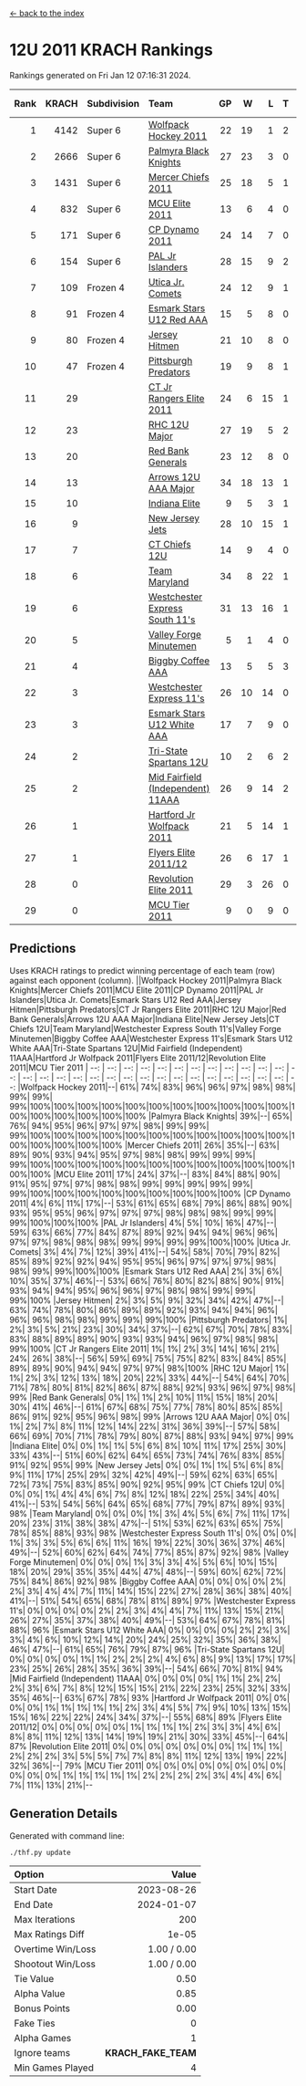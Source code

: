 [<- back to the index](readme.md)
# 12U 2011 KRACH Rankings
Rankings generated on Fri Jan 12 07:16:31 2024.

Rank|KRACH|Subdivision|Team|GP|W|L|T|OTW|OTL|SoS|Exp Wins|Win Diff
---:|---:|:---|:---|---:|---:|---:|---:|---:|---:|---:|---:|---:
1|4142|Super 6|[Wolfpack Hockey 2011](https://gamesheetstats.com/seasons/3664/teams/140937/schedule)|22|19|1|2|0|0|542|20.8|-0.0
2|2666|Super 6|[Palmyra Black Knights](https://gamesheetstats.com/seasons/3664/teams/140949/schedule)|27|23|3|0|1|0|555|24.8|-0.0
3|1431|Super 6|[Mercer Chiefs 2011](https://gamesheetstats.com/seasons/3664/teams/140936/schedule)|25|18|5|1|0|1|1027|19.3|-0.0
4|832|Super 6|[MCU Elite 2011](https://gamesheetstats.com/seasons/3664/teams/140929/schedule)|13|6|4|0|3|0|940|9.8|-0.0
5|171|Super 6|[CP Dynamo 2011](https://gamesheetstats.com/seasons/3664/teams/140944/schedule)|24|14|7|0|1|2|651|15.8|-0.0
6|154|Super 6|[PAL Jr Islanders](https://gamesheetstats.com/seasons/3664/teams/140943/schedule)|28|15|9|2|2|0|535|18.8|-0.0
7|109|Frozen 4|[Utica Jr. Comets](https://gamesheetstats.com/seasons/3664/teams/140945/schedule)|24|12|9|1|1|1|706|14.3|-0.0
8|91|Frozen 4|[Esmark Stars U12 Red AAA](https://gamesheetstats.com/seasons/3664/teams/140951/schedule)|15|5|8|0|2|0|1210|7.8|-0.0
9|80|Frozen 4|[Jersey Hitmen](https://gamesheetstats.com/seasons/3664/teams/140938/schedule)|21|10|8|0|2|1|541|12.8|-0.0
10|47|Frozen 4|[Pittsburgh Predators](https://gamesheetstats.com/seasons/3664/teams/140950/schedule)|19|9|8|1|0|1|968|10.3|-0.0
11|29||[CT Jr Rangers Elite 2011](https://gamesheetstats.com/seasons/3664/teams/140931/schedule)|24|6|15|1|1|1|924|8.3|-0.0
12|23||[RHC 12U Major](https://gamesheetstats.com/seasons/3664/teams/140941/schedule)|27|19|5|2|0|1|24|20.9|0.0
13|20||[Red Bank Generals](https://gamesheetstats.com/seasons/3664/teams/140940/schedule)|23|12|8|0|1|2|44|13.8|-0.0
14|13||[Arrows 12U AAA Major](https://gamesheetstats.com/seasons/3664/teams/140946/schedule)|34|18|13|1|1|1|94|20.4|0.0
15|10||[Indiana Elite](https://gamesheetstats.com/seasons/3664/teams/144353/schedule)|9|5|3|1|0|0|29|6.4|0.0
16|9||[New Jersey Jets](https://gamesheetstats.com/seasons/3664/teams/140939/schedule)|28|10|15|1|2|0|43|13.4|0.0
17|7||[CT Chiefs 12U](https://gamesheetstats.com/seasons/3664/teams/140934/schedule)|14|9|4|0|1|0|5|10.9|0.0
18|6||[Team Maryland](https://gamesheetstats.com/seasons/3664/teams/140954/schedule)|34|8|22|1|0|3|638|9.4|0.0
19|6||[Westchester Express South 11's](https://gamesheetstats.com/seasons/3664/teams/140947/schedule)|31|13|16|1|1|0|71|15.4|0.0
20|5||[Valley Forge Minutemen](https://gamesheetstats.com/seasons/3664/teams/187349/schedule)|5|1|4|0|0|0|470|1.9|0.0
21|4||[Biggby Coffee AAA](https://gamesheetstats.com/seasons/3664/teams/144351/schedule)|13|5|5|3|0|0|5|7.4|0.0
22|3||[Westchester Express 11's](https://gamesheetstats.com/seasons/3664/teams/140948/schedule)|26|10|14|0|0|2|75|10.9|0.0
23|3||[Esmark Stars U12 White AAA](https://gamesheetstats.com/seasons/3664/teams/140952/schedule)|17|7|9|0|0|1|13|7.9|0.0
24|2||[Tri-State Spartans 12U](https://gamesheetstats.com/seasons/3664/teams/144352/schedule)|10|2|6|2|0|0|4|3.9|0.0
25|2||[Mid Fairfield (Independent) 11AAA](https://gamesheetstats.com/seasons/3664/teams/140933/schedule)|26|9|14|2|0|1|10|10.9|0.0
26|1||[Hartford Jr Wolfpack 2011](https://gamesheetstats.com/seasons/3664/teams/140935/schedule)|21|5|14|1|1|0|7|7.4|0.0
27|1||[Flyers Elite 2011/12](https://gamesheetstats.com/seasons/3664/teams/140942/schedule)|26|6|17|1|0|2|7|7.4|0.0
28|0||[Revolution Elite 2011](https://gamesheetstats.com/seasons/3664/teams/140953/schedule)|29|3|26|0|0|0|8|3.9|0.0
29|0||[MCU Tier 2011](https://gamesheetstats.com/seasons/3664/teams/140932/schedule)|9|0|9|0|0|0|2|0.9|0.0

## Predictions
Uses KRACH ratings to predict winning percentage of each team (row) against each opponent (column).
||Wolfpack Hockey 2011|Palmyra Black Knights|Mercer Chiefs 2011|MCU Elite 2011|CP Dynamo 2011|PAL Jr Islanders|Utica Jr. Comets|Esmark Stars U12 Red AAA|Jersey Hitmen|Pittsburgh Predators|CT Jr Rangers Elite 2011|RHC 12U Major|Red Bank Generals|Arrows 12U AAA Major|Indiana Elite|New Jersey Jets|CT Chiefs 12U|Team Maryland|Westchester Express South 11's|Valley Forge Minutemen|Biggby Coffee AAA|Westchester Express 11's|Esmark Stars U12 White AAA|Tri-State Spartans 12U|Mid Fairfield (Independent) 11AAA|Hartford Jr Wolfpack 2011|Flyers Elite 2011/12|Revolution Elite 2011|MCU Tier 2011
| --: | --: | --: | --: | --: | --: | --: | --: | --: | --: | --: | --: | --: | --: | --: | --: | --: | --: | --: | --: | --: | --: | --: | --: | --: | --: | --: | --: | --: | --: 
|Wolfpack Hockey 2011|--| 61%| 74%| 83%| 96%| 96%| 97%| 98%| 98%| 99%| 99%| 99%|100%|100%|100%|100%|100%|100%|100%|100%|100%|100%|100%|100%|100%|100%|100%|100%|100%
|Palmyra Black Knights| 39%|--| 65%| 76%| 94%| 95%| 96%| 97%| 97%| 98%| 99%| 99%| 99%|100%|100%|100%|100%|100%|100%|100%|100%|100%|100%|100%|100%|100%|100%|100%|100%
|Mercer Chiefs 2011| 26%| 35%|--| 63%| 89%| 90%| 93%| 94%| 95%| 97%| 98%| 98%| 99%| 99%| 99%| 99%|100%|100%|100%|100%|100%|100%|100%|100%|100%|100%|100%|100%|100%
|MCU Elite 2011| 17%| 24%| 37%|--| 83%| 84%| 88%| 90%| 91%| 95%| 97%| 97%| 98%| 98%| 99%| 99%| 99%| 99%| 99%| 99%|100%|100%|100%|100%|100%|100%|100%|100%|100%
|CP Dynamo 2011|  4%|  6%| 11%| 17%|--| 53%| 61%| 65%| 68%| 79%| 86%| 88%| 90%| 93%| 95%| 95%| 96%| 97%| 97%| 97%| 98%| 98%| 98%| 99%| 99%| 99%|100%|100%|100%
|PAL Jr Islanders|  4%|  5%| 10%| 16%| 47%|--| 59%| 63%| 66%| 77%| 84%| 87%| 89%| 92%| 94%| 94%| 96%| 96%| 97%| 97%| 98%| 98%| 98%| 99%| 99%| 99%| 99%|100%|100%
|Utica Jr. Comets|  3%|  4%|  7%| 12%| 39%| 41%|--| 54%| 58%| 70%| 79%| 82%| 85%| 89%| 92%| 92%| 94%| 95%| 95%| 96%| 97%| 97%| 97%| 98%| 98%| 99%| 99%|100%|100%
|Esmark Stars U12 Red AAA|  2%|  3%|  6%| 10%| 35%| 37%| 46%|--| 53%| 66%| 76%| 80%| 82%| 88%| 90%| 91%| 93%| 94%| 94%| 95%| 96%| 96%| 97%| 98%| 98%| 99%| 99%| 99%|100%
|Jersey Hitmen|  2%|  3%|  5%|  9%| 32%| 34%| 42%| 47%|--| 63%| 74%| 78%| 80%| 86%| 89%| 89%| 92%| 93%| 94%| 94%| 96%| 96%| 96%| 98%| 98%| 99%| 99%| 99%|100%
|Pittsburgh Predators|  1%|  2%|  3%|  5%| 21%| 23%| 30%| 34%| 37%|--| 62%| 67%| 70%| 78%| 83%| 83%| 88%| 89%| 89%| 90%| 93%| 93%| 94%| 96%| 97%| 98%| 98%| 99%|100%
|CT Jr Rangers Elite 2011|  1%|  1%|  2%|  3%| 14%| 16%| 21%| 24%| 26%| 38%|--| 56%| 59%| 69%| 75%| 75%| 82%| 83%| 84%| 85%| 89%| 89%| 90%| 94%| 94%| 97%| 97%| 98%|100%
|RHC 12U Major|  1%|  1%|  2%|  3%| 12%| 13%| 18%| 20%| 22%| 33%| 44%|--| 54%| 64%| 70%| 71%| 78%| 80%| 81%| 82%| 86%| 87%| 88%| 92%| 93%| 96%| 97%| 98%| 99%
|Red Bank Generals|  0%|  1%|  1%|  2%| 10%| 11%| 15%| 18%| 20%| 30%| 41%| 46%|--| 61%| 67%| 68%| 75%| 77%| 78%| 80%| 85%| 85%| 86%| 91%| 92%| 95%| 96%| 98%| 99%
|Arrows 12U AAA Major|  0%|  0%|  1%|  2%|  7%|  8%| 11%| 12%| 14%| 22%| 31%| 36%| 39%|--| 57%| 58%| 66%| 69%| 70%| 71%| 78%| 79%| 80%| 87%| 88%| 93%| 94%| 97%| 99%
|Indiana Elite|  0%|  0%|  1%|  1%|  5%|  6%|  8%| 10%| 11%| 17%| 25%| 30%| 33%| 43%|--| 51%| 60%| 62%| 64%| 65%| 73%| 74%| 76%| 83%| 85%| 91%| 92%| 95%| 99%
|New Jersey Jets|  0%|  0%|  1%|  1%|  5%|  6%|  8%|  9%| 11%| 17%| 25%| 29%| 32%| 42%| 49%|--| 59%| 62%| 63%| 65%| 72%| 73%| 75%| 83%| 85%| 90%| 92%| 95%| 99%
|CT Chiefs 12U|  0%|  0%|  0%|  1%|  4%|  4%|  6%|  7%|  8%| 12%| 18%| 22%| 25%| 34%| 40%| 41%|--| 53%| 54%| 56%| 64%| 65%| 68%| 77%| 79%| 87%| 89%| 93%| 98%
|Team Maryland|  0%|  0%|  0%|  1%|  3%|  4%|  5%|  6%|  7%| 11%| 17%| 20%| 23%| 31%| 38%| 38%| 47%|--| 51%| 53%| 62%| 63%| 65%| 75%| 78%| 85%| 88%| 93%| 98%
|Westchester Express South 11's|  0%|  0%|  0%|  1%|  3%|  3%|  5%|  6%|  6%| 11%| 16%| 19%| 22%| 30%| 36%| 37%| 46%| 49%|--| 52%| 60%| 62%| 64%| 74%| 77%| 85%| 87%| 92%| 98%
|Valley Forge Minutemen|  0%|  0%|  0%|  1%|  3%|  3%|  4%|  5%|  6%| 10%| 15%| 18%| 20%| 29%| 35%| 35%| 44%| 47%| 48%|--| 59%| 60%| 62%| 72%| 75%| 84%| 86%| 92%| 98%
|Biggby Coffee AAA|  0%|  0%|  0%|  0%|  2%|  2%|  3%|  4%|  4%|  7%| 11%| 14%| 15%| 22%| 27%| 28%| 36%| 38%| 40%| 41%|--| 51%| 54%| 65%| 68%| 78%| 81%| 89%| 97%
|Westchester Express 11's|  0%|  0%|  0%|  0%|  2%|  2%|  3%|  4%|  4%|  7%| 11%| 13%| 15%| 21%| 26%| 27%| 35%| 37%| 38%| 40%| 49%|--| 53%| 64%| 67%| 78%| 81%| 88%| 96%
|Esmark Stars U12 White AAA|  0%|  0%|  0%|  0%|  2%|  2%|  3%|  3%|  4%|  6%| 10%| 12%| 14%| 20%| 24%| 25%| 32%| 35%| 36%| 38%| 46%| 47%|--| 61%| 65%| 76%| 79%| 87%| 96%
|Tri-State Spartans 12U|  0%|  0%|  0%|  0%|  1%|  1%|  2%|  2%|  2%|  4%|  6%|  8%|  9%| 13%| 17%| 17%| 23%| 25%| 26%| 28%| 35%| 36%| 39%|--| 54%| 66%| 70%| 81%| 94%
|Mid Fairfield (Independent) 11AAA|  0%|  0%|  0%|  0%|  1%|  1%|  2%|  2%|  2%|  3%|  6%|  7%|  8%| 12%| 15%| 15%| 21%| 22%| 23%| 25%| 32%| 33%| 35%| 46%|--| 63%| 67%| 78%| 93%
|Hartford Jr Wolfpack 2011|  0%|  0%|  0%|  0%|  1%|  1%|  1%|  1%|  1%|  2%|  3%|  4%|  5%|  7%|  9%| 10%| 13%| 15%| 15%| 16%| 22%| 22%| 24%| 34%| 37%|--| 55%| 68%| 89%
|Flyers Elite 2011/12|  0%|  0%|  0%|  0%|  0%|  1%|  1%|  1%|  1%|  2%|  3%|  3%|  4%|  6%|  8%|  8%| 11%| 12%| 13%| 14%| 19%| 19%| 21%| 30%| 33%| 45%|--| 64%| 87%
|Revolution Elite 2011|  0%|  0%|  0%|  0%|  0%|  0%|  0%|  1%|  1%|  1%|  2%|  2%|  2%|  3%|  5%|  5%|  7%|  7%|  8%|  8%| 11%| 12%| 13%| 19%| 22%| 32%| 36%|--| 79%
|MCU Tier 2011|  0%|  0%|  0%|  0%|  0%|  0%|  0%|  0%|  0%|  0%|  0%|  1%|  1%|  1%|  1%|  1%|  2%|  2%|  2%|  2%|  3%|  4%|  4%|  6%|  7%| 11%| 13%| 21%|--

## Generation Details

Generated with command line:
```
./thf.py update
```

| Option | Value |
| :----- | ----: |
| Start Date | 2023-08-26 |
| End Date | 2024-01-07 |
| Max Iterations | 200 |
| Max Ratings Diff | 1e-05 |
| Overtime Win/Loss | 1.00 / 0.00 |
| Shootout Win/Loss | 1.00 / 0.00 |
| Tie Value | 0.50 |
| Alpha Value | 0.85 |
| Bonus Points | 0.00 |
| Fake Ties | 0 |
| Alpha Games | 1 |
| Ignore teams | __KRACH_FAKE_TEAM__ |
| Min Games Played | 4 |

